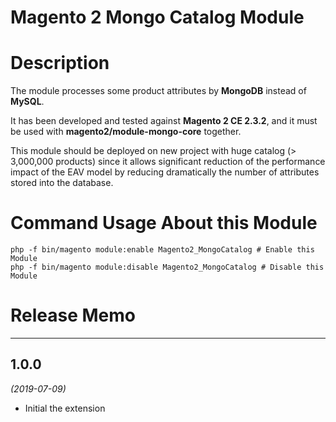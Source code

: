 # Magento 2 Mongo Catalog Module #


# Description

The module processes some product attributes by **MongoDB** instead of **MySQL**.

It has been developed and tested against **Magento 2 CE 2.3.2**, and it must be used with **magento2/module-mongo-core** together.

This module should be deployed on new project with huge catalog (> 3,000,000 products) since it allows significant reduction of the performance impact of the EAV model by reducing dramatically the number of attributes stored into the database.


# Command Usage About this Module

```
php -f bin/magento module:enable Magento2_MongoCatalog # Enable this Module
php -f bin/magento module:disable Magento2_MongoCatalog # Disable this Module
```


# Release Memo

---

## 1.0.0
*(2019-07-09)* 

* Initial the extension
